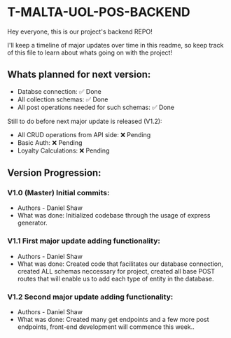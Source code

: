 # T-MALTA-UOL-POS-BACKEND

Hey everyone, this is our project's backend REPO!

I'll keep a timeline of major updates over time in this readme, so keep track of this file to learn about whats going on with the project!

## Whats planned for next version:
  - Databse connection: ✅ Done
  - All collection schemas: ✅ Done
  - All post operations needed for such schemas: ✅ Done

Still to do before next major update is released (V1.2):
  - All CRUD operations from API side: ❌ Pending
  - Basic Auth: ❌ Pending
  - Loyalty Calculations: ❌ Pending

## Version Progression:

### V1.0 (Master) Initial commits:
- Authors - Daniel Shaw
- What was done: Initialized codebase through the usage of express generator.

### V1.1 First major update adding functionality:
- Authors - Daniel Shaw
- What was done: Created code that facilitates our database connection, created ALL schemas neccessary for project, created all base POST routes that
will enable us to add each type of entity in the database.

### V1.2 Second major update adding functionality:
- Authors - Daniel Shaw
- What was done: Created many get endpoints and a few more post endpoints, front-end development will commence this week..

